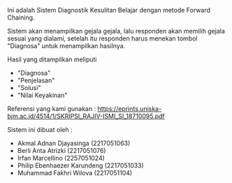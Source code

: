 Ini adalah Sistem Diagnostik Kesulitan Belajar dengan metode Forward Chaining.

Sistem akan menampilkan gejala gejala, lalu responden akan memilih gejala sesuai yang dialami, setelah itu responden harus menekan tombol "Diagnosa" untuk menampilkan hasilnya.

Hasil yang ditampilkan meliputi
- "Diagnosa"
- "Penjelasan"
- "Solusi"
- "Nilai Keyakinan"

Referensi yang kami gunakan :
https://eprints.uniska-bjm.ac.id/4514/1/SKRIPSI_RAJIV-ISMI_SI_18710095.pdf

Sistem ini dibuat oleh :
- Akmal Adnan Djayasinga (2217051063)
- Berli Anta Atrizki (2217051076)
- Irfan Marcellino (2257051024)
- Philip Ebenhaezer Karundeng (2217051033)
- Muhammad Fakhri Wilova (2217051104)
  
